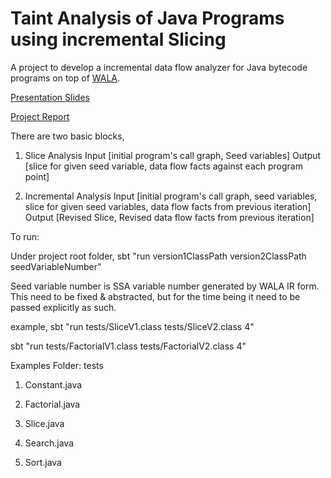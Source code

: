 # Taint Analysis of Java Programs using incremental Slicing

A project to develop a incremental data flow analyzer for Java bytecode programs on top of [WALA](https://wala.sf.net/).

[Presentation Slides](https://github.com/Ashwinasokan/Inc/blob/master/presentation.pdf)

[Project Report](https://github.com/Ashwinasokan/Inc/blob/master/report.pdf)

There are two basic blocks,

1. Slice Analysis
Input [initial program's call graph, Seed variables]
Output [slice for given seed variable, data flow facts against each program point]

2. Incremental Analysis
Input [initial program's call graph, seed variables, slice for given seed variables, data flow facts from previous iteration]
Output [Revised Slice, Revised data flow facts from previous iteration]

To run:

Under project root folder, sbt "run version1ClassPath version2ClassPath seedVariableNumber"

Seed variable number is SSA variable number generated by WALA IR form. This need to be fixed & abstracted, but for the time being it need to be passed explicitly as such.

example, sbt "run tests/SliceV1.class tests/SliceV2.class 4"

sbt "run tests/FactorialV1.class tests/FactorialV2.class 4"

Examples Folder: tests

1. Constant.java

2. Factorial.java

3. Slice.java

4. Search.java

5. Sort.java
